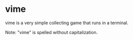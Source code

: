 vime
====

vime is a very simple collecting game that runs in a terminal.

Note: "vime" is spelled without capitalization.
